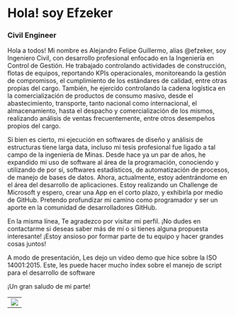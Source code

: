 # Hola! soy Efzeker
### Civil Engineer






Hola a todos! Mi nombre es Alejandro Felipe Guillermo, alias @efzeker, soy Ingeniero Civil, con desarrollo profesional enfocado en la Ingeniería en Control de Gestión. 
He trabajado controlando actividades de construcción, flotas de equipos, reportando KPIs operacionales, monitoreando la gestión de compromisos, el cumplimiento de los estándares de calidad, entre otras propias del cargo. 
También, he ejercido controlando la cadena logística en la comercialización de productos de consumo masivo, desde el abastecimiento, transporte, tanto nacional como internacional, el almacenamiento, hasta el despacho y comercialización de los mismos, 
realizando análisis de ventas frecuentemente, entre otros desempeños propios del cargo.

Si bien es cierto, mi ejecución en softwares de diseño y análisis de estructuras tiene larga data, incluso mi tesis profesional fue ligado a tal campo de la ingeniería de Minas. 
Desde hace ya un par de años, he expandido mi uso de software al área de la programación, conociendo y utilizando de por sí, softwares estadísticos, de automatización de procesos, de manejo de bases de datos. 
Ahora, actualmente, estoy adentrándome en el área del desarrollo de aplicaciones. Estoy realizando un Challenge de Microsoft y espero, crear una App en el corto plazo, y exhibirla por medio de GitHub.
Pretendo profundizar mi camino como programador y ser un aporte en la comunidad de desarrolladores GitHub.

En la misma línea, Te agradezco por visitar mi perfil. ¡No dudes en contactarme si deseas saber más de mí o si tienes alguna propuesta interesante! ¡Estoy ansioso por formar parte de tu equipo y hacer grandes cosas juntos! 




A modo de presentación, Les dejo un video demo que hice sobre la ISO 14001:2015.
Este, les puede hacer mucho índex sobre el manejo de script para el desarrollo de software


¡Un gran saludo de mi parte!




<table style="width:100%">
<tr>
<td>
<a href="https://youtu.be/ay1lwfjIGgM?si=H2Rd1cnMQHrbhtyr">
<img src="https://ibb.co/DQ81Lpm#google_vignette">
